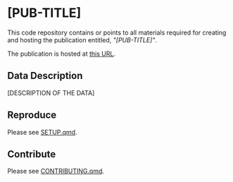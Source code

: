 # [PUB-TITLE]

This code repository contains or points to all materials required for creating and hosting the publication entitled, *"[PUB-TITLE]"*.

The publication is hosted at [this URL]([PUB-URL]).

## Data Description

[DESCRIPTION OF THE DATA]

## Reproduce

Please see [SETUP.qmd](SETUP.qmd).

## Contribute

Please see [CONTRIBUTING.qmd](CONTRIBUTING.qmd).
